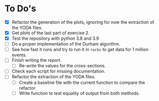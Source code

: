 # To Do's

- [x] Refactor the generation of the plots, ignoring for now the extraction of the YODA files.
- [x] Get plots of the last part of exercise 2.
- [x] Test the repository with python 3.8 and 3.9
- [ ] Do a proper implementation of the Durham algorithm.
- [ ] See how fast it runs and try to run it in `rocks` to get data for 1 million events.
- [ ] Finish writing the report.
  - [ ] Re-write the values for the cross-sections.
- [ ] Check each script for missing documentation.
- [ ] Refactor the extraction of the YODA files.
  - [ ] Create a baseline file with the current function to compare the refactor.
  - [ ] Write function to test equality of output from both methods.

